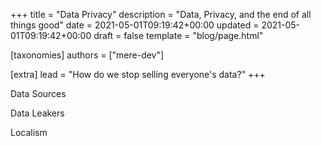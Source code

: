 +++
title = "Data Privacy"
description = "Data, Privacy, and the end of all things good"
date = 2021-05-01T09:19:42+00:00
updated = 2021-05-01T09:19:42+00:00
draft = false
template = "blog/page.html"

[taxonomies]
authors = ["mere-dev"]

[extra]
lead = "How do we stop selling everyone's data?"
+++

Data Sources

Data Leakers


Localism